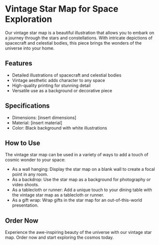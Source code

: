 <!--font:Montserrat-->

# Vintage Star Map for Space Exploration

Our vintage star map is a beautiful illustration that allows you to embark on a journey through the stars and constellations. With intricate depictions of spacecraft and celestial bodies, this piece brings the wonders of the universe into your home.

## Features

- Detailed illustrations of spacecraft and celestial bodies
- Vintage aesthetic adds character to any space
- High-quality printing for stunning detail
- Versatile use as a background or decorative piece

## Specifications

- Dimensions: [insert dimensions]
- Material: [insert material]
- Color: Black background with white illustrations

## How to Use

The vintage star map can be used in a variety of ways to add a touch of cosmic wonder to your space:

- As a wall hanging: Display the star map on a blank wall to create a focal point in any room.
- As a backdrop: Use the star map as a background for photography or video shoots.
- As a tablecloth or runner: Add a unique touch to your dining table with the vintage star map as a tablecloth or runner.
- As a gift wrap: Wrap gifts in the star map for an out-of-this-world presentation.

## Order Now

Experience the awe-inspiring beauty of the universe with our vintage star map. Order now and start exploring the cosmos today.

<!--

Write me markdown content of website with wallpaper:

"A vintage map of the stars and constellations, with detailed illustrations of spacecraft and celestial bodies."

The header of the page should not be copy of the text but rather a real content of the website which is using this wallpaper.


---


# Explore the Cosmos with Our Vintage Star Map Wallpaper

Transform your space into a celestial wonderland with our vintage star map wallpaper. Featuring intricate illustrations of spacecraft and celestial bodies, this wallpaper will take you on a journey through the stars and constellations.

## Features

- Detailed illustrations of spacecraft and celestial bodies
- Vintage aesthetic adds character to any space
- High-quality printing for stunning detail
- Easy to install and remove

## Specifications

- Dimensions: [insert dimensions]
- Material: [insert material]
- Color: Black background with white illustrations

## How to Install

1. Clean the surface where the wallpaper will be installed.
2. Apply wallpaper adhesive to the back of the wallpaper.
3. Align the wallpaper with the surface and smooth out any air bubbles.
4. Trim off any excess wallpaper.
5. Enjoy your new cosmic view!

## Order Now

Don't miss out on the opportunity to explore the cosmos from the comfort of your own home. Order now and transform your space into a celestial wonderland.


---


Heading should not include word "wallpaper". The website should not be about the wallpaper itself, wallpaper is just a related background, rewrite whole content.


---


Heading should not include word "wallpaper". The website should not be about the wallpaper itself, wallpaper is just a related background, rewrite whole content.


---


# Discover the Wonders of the Universe with Our Vintage Star Map

Step into a world beyond our own with our vintage star map. This stunning illustration features detailed depictions of spacecraft and celestial bodies, allowing you to explore the cosmos from the comfort of your own home.

## Features

- Detailed illustrations of spacecraft and celestial bodies
- Vintage aesthetic adds character to any space
- High-quality printing for stunning detail
- Versatile use as a background or decorative piece

## Specifications

- Dimensions: [insert dimensions]
- Material: [insert material]
- Color: Black background with white illustrations

## How to Use

Our vintage star map can be used in a variety of ways to add a touch of cosmic wonder to your space:

- As a wall hanging: Display the star map on a blank wall to create a focal point in any room.
- As a backdrop: Use the star map as a background for photography or video shoots.
- As a tablecloth or runner: Add a unique touch to your dining table with the vintage star map as a tablecloth or runner.
- As a gift wrap: Wrap gifts in the star map for an out-of-this-world presentation.

## Order Now

Experience the awe-inspiring beauty of the universe with our vintage star map. Order now and start exploring the cosmos today.


---


Heading is too long, rewrite whole content.


---


# Vintage Star Map: Explore the Cosmos from Your Home

Our vintage star map is a stunning illustration that takes you on a journey through the stars and constellations. With detailed depictions of spacecraft and celestial bodies, this piece allows you to discover the wonders of the universe from the comfort of your own home.

## Features

- Detailed illustrations of spacecraft and celestial bodies
- Vintage aesthetic adds character to any space
- High-quality printing for stunning detail
- Versatile use as a background or decorative piece

## Specifications

- Dimensions: [insert dimensions]
- Material: [insert material]
- Color: Black background with white illustrations

## How to Use

The vintage star map can be used in a variety of ways to add a touch of cosmic wonder to your space:

- As a wall hanging: Display the star map on a blank wall to create a focal point in any room.
- As a backdrop: Use the star map as a background for photography or video shoots.
- As a tablecloth or runner: Add a unique touch to your dining table with the vintage star map as a tablecloth or runner.
- As a gift wrap: Wrap gifts in the star map for an out-of-this-world presentation.

## Order Now

Experience the awe-inspiring beauty of the universe with our vintage star map. Order now and start exploring the cosmos today.


---


Heading is too long, rewrite whole content.


---


# Explore the Universe with Our Vintage Star Map

Our vintage star map is a beautiful illustration that allows you to embark on a journey through the stars and constellations. With intricate depictions of spacecraft and celestial bodies, this piece brings the wonders of the universe into your home.

## Features

- Detailed illustrations of spacecraft and celestial bodies
- Vintage aesthetic adds character to any space
- High-quality printing for stunning detail
- Versatile use as a background or decorative piece

## Specifications

- Dimensions: [insert dimensions]
- Material: [insert material]
- Color: Black background with white illustrations

## How to Use

The vintage star map can be used in a variety of ways to add a touch of cosmic wonder to your space:

- As a wall hanging: Display the star map on a blank wall to create a focal point in any room.
- As a backdrop: Use the star map as a background for photography or video shoots.
- As a tablecloth or runner: Add a unique touch to your dining table with the vintage star map as a tablecloth or runner.
- As a gift wrap: Wrap gifts in the star map for an out-of-this-world presentation.

## Order Now

Experience the awe-inspiring beauty of the universe with our vintage star map. Order now and start exploring the cosmos today.


---


Write me a Google font which is best fitting for the website.

Pick from the list:
- Open Sans
- Inter
- Orbitron
- Lobster
- Playfair Display
- Barlow Condensed
- Great Vibes
- Raleway
- Dancing Script
- Futura
- Exo 2
- Montserrat
- Alegreya
- Lato
- IBM Plex Sans
- Poppins
- Roboto


Write just the font name nothing else.


---


Montserrat

-->
